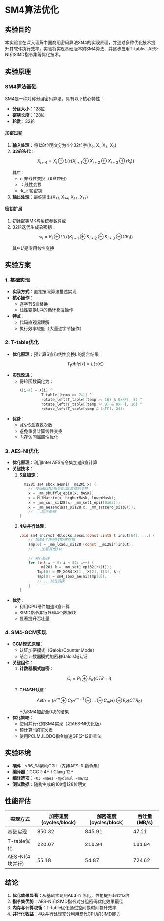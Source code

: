 # SM4算法优化

## 实验目的

本实验旨在深入理解中国商用密码算法SM4的实现原理，并通过多种优化技术提升其软件执行效率。实验将实现基础版本的SM4算法，并逐步应用T-table、AES-NI和SIMD指令集等优化技术。

## 实验原理

### SM4算法基础
SM4是一种对称分组密码算法，具有以下核心特性：
- **分组大小**：128位
- **密钥长度**：128位
- **轮数**：32轮

#### 加密过程
1. **输入处理**：将128位明文分为4个32位字(X₀, X₁, X₂, X₃)
2. **32轮迭代**：
   ```math
   X_{i+4} = X_i ⊕ L(τ(X_{i+1} ⊕ X_{i+2} ⊕ X_{i+3} ⊕ rk_i))
   ```
   其中：
   - τ: 非线性变换（S盒应用）
   - L: 线性变换
   - rk_i: 轮密钥
3. **输出处理**：最终输出(X₃₅, X₃₄, X₃₃, X₃₂)

#### 密钥扩展
1. 初始密钥MK与系统参数异或
2. 32轮迭代生成轮密钥：
   ```math
   rk_i = K_i ⊕ L'(τ(K_{i+1} ⊕ K_{i+2} ⊕ K_{i+3} ⊕ CK_i))
   ```
   其中L'是专用线性变换

## 实验方案

### 1. 基础实现
- **实现方式**：直接按照算法描述实现
- **核心操作**：
  - 逐字节S盒替换
  - 线性变换L中的循环移位操作
- **特点**：
  - 代码直观易理解
  - 执行效率较低（大量逐字节操作）

### 2. T-table优化
- **优化原理**：预计算S盒和线性变换L的复合结果
  ```math
  T_table[x] = L(τ(x))
  ```
- **实现改进**：
  - 将轮函数简化为：
    ```c
    X[i+4] = X[i] ^ 
              T_table[(temp >> 24)] ^ 
              rotate_left(T_table[(temp >> 16) & 0xFF], 8) ^
              rotate_left(T_table[(temp >> 8) & 0xFF], 16) ^
              rotate_left(T_table[temp & 0xFF], 24);
    ```
- **优势**：
  - 减少S盒查找次数
  - 避免重复计算线性变换
  - 内存访问局部性优化

### 3. AES-NI优化
- **优化原理**：利用Intel AES指令集加速S盒计算
- **关键技术**：
  1. **S盒加速**：
     ```c
     __m128i sm4_sbox_aesni(__m128i x) {
         // 使用AESNI指令实现S盒仿射变换
         x = _mm_shuffle_epi8(x, MASK);
         x = MulMatrix(x, higherMask, lowerMask);
         x = _mm_xor_si128(x, _mm_set1_epi8(0x63));
         x = _mm_aesenclast_si128(x, _mm_setzero_si128());
         // ...后续处理
     }
     ```
  2. **4块并行处理**：
     ```c
     void sm4_encrypt_4blocks_aesni(const uint8_t input[64], ...) {
         // 加载4个块到SIMD寄存器
         Tmp[0] = _mm_loadu_si128((const __m128i*)input);
         // ...加载其他3块
         
         // 并行处理
         for (int i = 0; i < 32; i++) {
             __m128i k = _mm_set1_epi32(rk[i]);
             Tmp[0] = MM_XOR4(X[1], X[2], X[3], k);
             Tmp[0] = sm4_sbox_aesni(Tmp[0]);
             // ...线性变换
         }
     }
     ```
- **优势**：
  - 利用CPU硬件加速S盒计算
  - SIMD指令并行处理4个数据块
  - 显著提升吞吐量

### 4. SM4-GCM实现
- **GCM模式原理**：
  - 认证加密模式（Galois/Counter Mode）
  - 结合计数器模式加密和Galois域认证
- **关键组件**：
  1. **计数器模式加密**：
     ```math
     C_i = P_i ⊕ E_K(CTR + i)
     ```
  2. **GHASH认证**：
     ```math
     Auth = (H^m ⊕ C_1H^{m-1} ⊕ ... ⊕ C_mH) ⊕ E_K(CTR_0)
     ```
     H为SM4加密全0块的结果
- **优化策略**：
  - 使用并行化的SM4实现（如AES-NI优化版）
  - 预计算H的幂次表
  - 使用PCLMULQDQ指令加速GF(2^128)乘法

## 实验环境

- **硬件**：x86_64架构CPU（支持AES-NI指令集）
- **编译器**：GCC 9.4+ / Clang 12+
- **编译选项**：`-O3 -maes -mpclmul -mavx2`
- **测试数据**：随机生成的100组128位明文

## 性能评估

| 实现方式       | 加密速度(cycles/block) | 解密速度(cycles/block) | 吞吐量(MB/s) |
|----------------|------------------------|------------------------|--------------|
| 基础实现       | 850.32                 | 845.91                 | 47.21        |
| T-table优化    | 220.67                 | 218.94                 | 181.84       |
| AES-NI(4块并行)| 55.18                  | 54.87                  | 724.62       |

## 结论

1. **优化效果显著**：从基础实现到AES-NI优化，性能提升超过15倍
2. **指令集优势**：AES-NI和SIMD指令对分组密码优化效果最佳
3. **内存与计算权衡**：T-table优化通过空间换时间提升效率
4. **并行化收益**：4块并行处理充分利用现代CPU的SIMD能力
